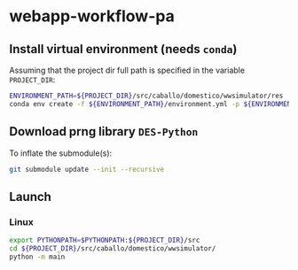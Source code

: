 # webapp-workflow-pa

## Install virtual environment (needs `conda`)

Assuming that the project dir full path is specified in the variable `PROJECT_DIR`:

```sh
ENVIRONMENT_PATH=${PROJECT_DIR}/src/caballo/domestico/wwsimulator/res
conda env create -f ${ENVIRONMENT_PATH}/environment.yml -p ${ENVIRONMENT_PATH}/.conda/sim-env-dev
```

## Download prng library `DES-Python`

To inflate the submodule(s):

```sh
git submodule update --init --recursive
```

## Launch
### Linux
```sh
export PYTHONPATH=$PYTHONPATH:${PROJECT_DIR}/src
cd ${PROJECT_DIR}/src/caballo/domestico/wwsimulator/
python -m main
```
